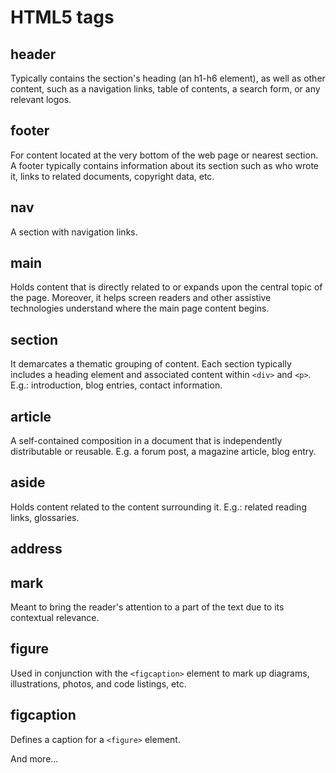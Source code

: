 # HTML5 tags

## header

Typically contains the section's heading (an h1-h6 element), as well as other content, 
such as a navigation links, table of contents, a search form, or any relevant logos.

## footer

For content located at the very bottom of the web page or nearest section. 
A footer typically contains information about its section such as who wrote it, links to related documents, copyright data, etc.

## nav

A section with navigation links.

## main

Holds content that is directly related to or expands upon the central topic of the page. 
Moreover, it helps screen readers and other assistive technologies understand where the main page content begins.

## section

It demarcates a thematic grouping of content. Each section typically includes a heading element 
and associated content within `<div>` and `<p>`. E.g.: introduction, blog entries, contact information.

## article

A self-contained composition in a document that is independently distributable or reusable. 
E.g. a forum post, a magazine article, blog entry.

## aside

Holds content related to the content surrounding it. E.g.: related reading links, glossaries.

## address

## mark

Meant to bring the reader's attention to a part of the text due to its contextual relevance.

## figure

Used in conjunction with the `<figcaption>` element to mark up diagrams, illustrations, photos, and code listings, etc.

## figcaption

Defines a caption for a `<figure>` element.

And more...

